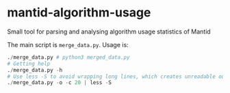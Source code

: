 # mantid-algorithm-usage
Small tool for parsing and analysing algorithm usage statistics of Mantid

The main script is `merge_data.py`. Usage is:

```python
./merge_data.py # python3 merged_data.py
# Getting help
./merge_data.py -h
# Use less -S to avoid wrapping long lines, which creates unreadable output
./merge_data.py -o -c 20 | less -S
```
